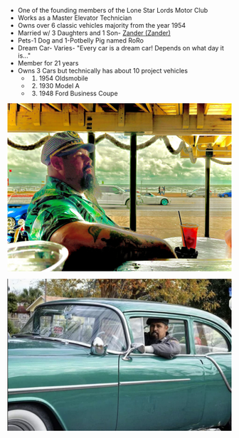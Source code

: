 * One of the founding members of the Lone Star Lords Motor Club
* Works as a Master Elevator Technician
* Owns over 6 classic vehicles majority from the year 1954
* Married w/ 3 Daughters and 1 Son- [Zander (Zander)](Zander%20(Zander).md)
* Pets-1 Dog and 1-Potbelly Pig named RoRo
* Dream Car- Varies- "Every car is a dream car! Depends on what day it is..."
* Member for 21 years
* Owns 3 Cars but technically has about 10 project vehicles 
	* 1. 1954 Oldsmobile
	* 2. 1930 Model A
	* 3. 1948 Ford Business Coupe

![jefecaptain](../assets/jefecaptain.jpg)

![jefeprofile2](../assets/jefeprofile2.jpg)
